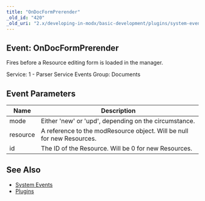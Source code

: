 ```yaml
---
title: "OnDocFormPrerender"
_old_id: "420"
_old_uri: "2.x/developing-in-modx/basic-development/plugins/system-events/ondocformprerender"
---
```


## Event: OnDocFormPrerender

Fires before a Resource editing form is loaded in the manager.

Service: 1 - Parser Service Events 
Group: Documents

## Event Parameters

| Name | Description |
|------|-------------|
| mode | Either 'new' or 'upd', depending on the circumstance. |
| resource | A reference to the modResource object. Will be null for new Resources. |
| id | The ID of the Resource. Will be 0 for new Resources. |

## See Also

- [System Events](developing-in-modx/basic-development/plugins/system-events "System Events")
- [Plugins](developing-in-modx/basic-development/plugins "Plugins")